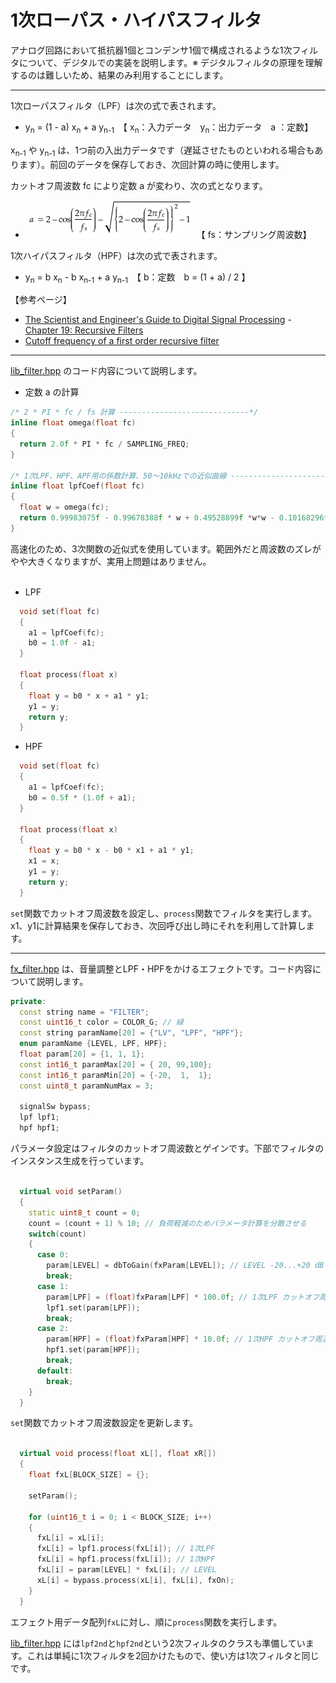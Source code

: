 # 1次ローパス・ハイパスフィルタ

アナログ回路において抵抗器1個とコンデンサ1個で構成されるような1次フィルタについて、デジタルでの実装を説明します。※ デジタルフィルタの原理を理解するのは難しいため、結果のみ利用することにします。

---

1次ローパスフィルタ（LPF）は次の式で表されます。

- y<sub>n</sub> = (1 - a) x<sub>n</sub> + a y<sub>n-1</sub>　【 x<sub>n</sub>：入力データ　y<sub>n</sub>：出力データ　a ：定数】

x<sub>n-1</sub> や y<sub>n-1</sub> は、1つ前の入出力データです（遅延させたものといわれる場合もあります）。前回のデータを保存しておき、次回計算の時に使用します。

カットオフ周波数 fc により定数 a が変わり、次の式となります。

- ![a](img/220_001.png) 【 fs：サンプリング周波数】

1次ハイパスフィルタ（HPF）は次の式で表されます。

- y<sub>n</sub> = b x<sub>n</sub> - b x<sub>n-1</sub> + a y<sub>n-1</sub>　【 b：定数　b = (1 + a) / 2 】

【参考ページ】
- [The Scientist and Engineer's Guide to Digital Signal Processing](http://www.dspguide.com/) - [Chapter 19: Recursive Filters](https://www.dspguide.com/ch19/1.htm)
- [Cutoff frequency of a first order recursive filter](https://dsp.stackexchange.com/questions/34969/cutoff-frequency-of-a-first-order-recursive-filter)

---

[lib_filter.hpp](https://github.com/kanengomibako/Sodium/blob/main/Src/example/lib_filter.hpp) のコード内容について説明します。

- 定数 a の計算

```c++
/* 2 * PI * fc / fs 計算 -----------------------------*/
inline float omega(float fc)
{
  return 2.0f * PI * fc / SAMPLING_FREQ;
}

/* 1次LPF、HPF、APF用の係数計算、50～10kHzでの近似曲線 -----------------------------*/
inline float lpfCoef(float fc)
{
  float w = omega(fc);
  return 0.99983075f - 0.99678388f * w + 0.49528899f *w*w - 0.10168296f *w*w*w;
}
```
高速化のため、3次関数の近似式を使用しています。範囲外だと周波数のズレがやや大きくなりますが、実用上問題はありません。<br>
<br>

- LPF
```c++
  void set(float fc)
  {
    a1 = lpfCoef(fc);
    b0 = 1.0f - a1;
  }

  float process(float x)
  {
    float y = b0 * x + a1 * y1;
    y1 = y;
    return y;
  }
```
- HPF
```c++
  void set(float fc)
  {
    a1 = lpfCoef(fc);
    b0 = 0.5f * (1.0f + a1);
  }

  float process(float x)
  {
    float y = b0 * x - b0 * x1 + a1 * y1;
    x1 = x;
    y1 = y;
    return y;
  }
```
`set`関数でカットオフ周波数を設定し、`process`関数でフィルタを実行します。x1、y1に計算結果を保存しておき、次回呼び出し時にそれを利用して計算します。<br>

---

[fx_filter.hpp](https://github.com/kanengomibako/Sodium/blob/main/Src/example/fx_filter.hpp) は、音量調整とLPF・HPFをかけるエフェクトです。コード内容について説明します。

```c++
private:
  const string name = "FILTER";
  const uint16_t color = COLOR_G; // 緑
  const string paramName[20] = {"LV", "LPF", "HPF"};
  enum paramName {LEVEL, LPF, HPF};
  float param[20] = {1, 1, 1};
  const int16_t paramMax[20] = { 20, 99,100};
  const int16_t paramMin[20] = {-20,  1,  1};
  const uint8_t paramNumMax = 3;

  signalSw bypass;
  lpf lpf1;
  hpf hpf1;
```
パラメータ設定はフィルタのカットオフ周波数とゲインです。下部でフィルタのインスタンス生成を行っています。<br>
<br>

```c++
  virtual void setParam()
  {
    static uint8_t count = 0;
    count = (count + 1) % 10; // 負荷軽減のためパラメータ計算を分散させる
    switch(count)
    {
      case 0:
        param[LEVEL] = dbToGain(fxParam[LEVEL]); // LEVEL -20...+20 dB
        break;
      case 1:
        param[LPF] = (float)fxParam[LPF] * 100.0f; // 1次LPF カットオフ周波数 100...9900 Hz
        lpf1.set(param[LPF]);
        break;
      case 2:
        param[HPF] = (float)fxParam[HPF] * 10.0f; // 1次HPF カットオフ周波数 10...1000 Hz
        hpf1.set(param[HPF]);
        break;
      default:
        break;
    }
  }
```
`set`関数でカットオフ周波数設定を更新します。<br>
<br>

```c++
  virtual void process(float xL[], float xR[])
  {
    float fxL[BLOCK_SIZE] = {};

    setParam();

    for (uint16_t i = 0; i < BLOCK_SIZE; i++)
    {
      fxL[i] = xL[i];
      fxL[i] = lpf1.process(fxL[i]); // 1次LPF
      fxL[i] = hpf1.process(fxL[i]); // 1次HPF
  	  fxL[i] = param[LEVEL] * fxL[i]; // LEVEL
      xL[i] = bypass.process(xL[i], fxL[i], fxOn);
    }
  }
```
エフェクト用データ配列`fxL`に対し、順に`process`関数を実行します。

[lib_filter.hpp](https://github.com/kanengomibako/Sodium/blob/main/Src/example/lib_filter.hpp) には`lpf2nd`と`hpf2nd`という2次フィルタのクラスも準備しています。これは単純に1次フィルタを2回かけたもので、使い方は1次フィルタと同じです。